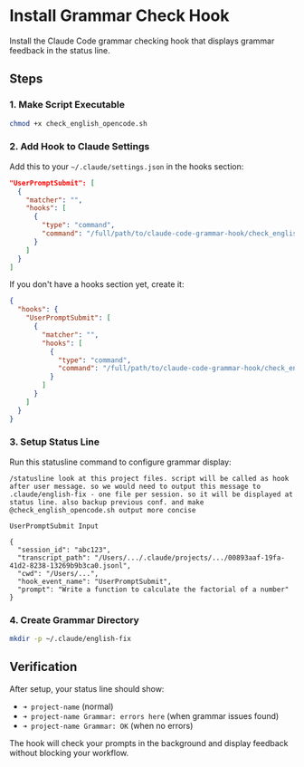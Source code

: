 # Install Grammar Check Hook

Install the Claude Code grammar checking hook that displays grammar feedback in the status line.

## Steps

### 1. Make Script Executable
```bash
chmod +x check_english_opencode.sh
```

### 2. Add Hook to Claude Settings

Add this to your `~/.claude/settings.json` in the hooks section:

```json
"UserPromptSubmit": [
  {
    "matcher": "",
    "hooks": [
      {
        "type": "command",
        "command": "/full/path/to/claude-code-grammar-hook/check_english_opencode.sh"
      }
    ]
  }
]
```

If you don't have a hooks section yet, create it:

```json
{
  "hooks": {
    "UserPromptSubmit": [
      {
        "matcher": "",
        "hooks": [
          {
            "type": "command",
            "command": "/full/path/to/claude-code-grammar-hook/check_english_opencode.sh"
          }
        ]
      }
    ]
  }
}
```

### 3. Setup Status Line

Run this statusline command to configure grammar display:

```
/statusline look at this project files. script will be called as hook after user message. so we would need to output this message to .claude/english-fix - one file per session. so it will be displayed at status line. also backup previous conf. and make @check_english_opencode.sh output more concise

UserPromptSubmit Input

{
  "session_id": "abc123",
  "transcript_path": "/Users/.../.claude/projects/.../00893aaf-19fa-41d2-8238-13269b9b3ca0.jsonl",
  "cwd": "/Users/...",
  "hook_event_name": "UserPromptSubmit", 
  "prompt": "Write a function to calculate the factorial of a number"
}
```

### 4. Create Grammar Directory

```bash
mkdir -p ~/.claude/english-fix
```

## Verification

After setup, your status line should show:
- `➜ project-name` (normal)
- `➜ project-name Grammar: errors here` (when grammar issues found)
- `➜ project-name Grammar: OK` (when no errors)

The hook will check your prompts in the background and display feedback without blocking your workflow.